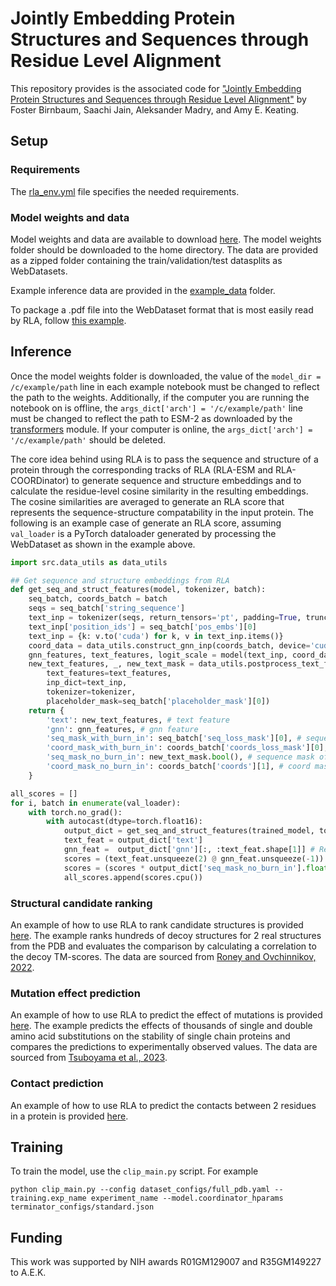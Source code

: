 # Jointly Embedding Protein Structures and Sequences through Residue Level Alignment

This repository provides is the associated code for ["Jointly Embedding Protein Structures and Sequences through Residue Level Alignment"](https://www.mlsb.io/papers_2023/Jointly_Embedding_Protein_Structures_and_Sequences_through_Residue_Level_Alignment.pdf) by Foster Birnbaum, Saachi Jain, Aleksander Madry, and Amy E. Keating.

## Setup 

### Requirements
The [rla_env.yml](rla_env.yml) file specifies the needed requirements.

### Model weights and data

Model weights and data are available to download [here](https://www.dropbox.com/scl/fo/97tmmxudd9yftv5p4fywm/h?rlkey=7ezbmiorplryxmy42gjuojz34&dl=0). The model weights folder should be downloaded to the home directory. The data are provided as a zipped folder containing the train/validation/test datasplits as WebDatasets.

Example inference data are provided in the [example_data](example_data) folder. 

To package a .pdf file into the WebDataset format that is most easily read by RLA, follow [this example](example_notebooks/example_data.ipynb).

## Inference

Once the model weights folder is downloaded, the value of the `model_dir = /c/example/path` line in each example notebook must be changed to reflect the path to the weights. Additionally, if the computer you are running the notebook on is offline, the `args_dict['arch'] = '/c/example/path'` line must be changed to reflect the path to ESM-2 as downloaded by the [transformers](https://huggingface.co/docs/transformers/index) module. If your computer is online, the `args_dict['arch'] = '/c/example/path'` should be deleted.

The core idea behind using RLA is to pass the sequence and structure of a protein through the corresponding tracks of RLA (RLA-ESM and RLA-COORDinator) to generate sequence and structure embeddings and to calculate the residue-level cosine similarity in the resulting embeddings. The cosine similarities are averaged to generate an RLA score that represents the sequence-structure compatability in the input protein. The following is an example case of generate an RLA score, assuming `val_loader` is a PyTorch dataloader generated by processing the WebDataset as shown in the example above.

```python
import src.data_utils as data_utils

## Get sequence and structure embeddings from RLA
def get_seq_and_struct_features(model, tokenizer, batch):
    seq_batch, coords_batch = batch
    seqs = seq_batch['string_sequence']
    text_inp = tokenizer(seqs, return_tensors='pt', padding=True, truncation=True, max_length=1024+2)
    text_inp['position_ids'] = seq_batch['pos_embs'][0]
    text_inp = {k: v.to('cuda') for k, v in text_inp.items()}
    coord_data = data_utils.construct_gnn_inp(coords_batch, device='cuda', half_precision=True)
    gnn_features, text_features, logit_scale = model(text_inp, coord_data) # Get features
    new_text_features, _, new_text_mask = data_utils.postprocess_text_features(
        text_features=text_features, 
        inp_dict=text_inp, 
        tokenizer=tokenizer, 
        placeholder_mask=seq_batch['placeholder_mask'][0])
    return {
        'text': new_text_features, # text feature
        'gnn': gnn_features, # gnn feature
        'seq_mask_with_burn_in': seq_batch['seq_loss_mask'][0], # sequence mask of what's supervised
        'coord_mask_with_burn_in': coords_batch['coords_loss_mask'][0], # coord mask of what's supervised
        'seq_mask_no_burn_in': new_text_mask.bool(), # sequence mask of what's valid (e.g., not padded)
        'coord_mask_no_burn_in': coords_batch['coords'][1], # coord mask of what's valid
    }

all_scores = []
for i, batch in enumerate(val_loader):
    with torch.no_grad():
        with autocast(dtype=torch.float16):
            output_dict = get_seq_and_struct_features(trained_model, tokenizer, batch)
            text_feat = output_dict['text']
            gnn_feat =  output_dict['gnn'][:, :text_feat.shape[1]] # Remove tail padding
            scores = (text_feat.unsqueeze(2) @ gnn_feat.unsqueeze(-1)).squeeze(-1).squeeze(-1)
            scores = (scores * output_dict['seq_mask_no_burn_in'].float()).sum(1)/output_dict['seq_mask_no_burn_in'].sum(1) # Calculate RLA score
            all_scores.append(scores.cpu())
```


### Structural candidate ranking

An example of how to use RLA to rank candidate structures is provided [here](example_notebooks/example_decoy.ipynb). The example ranks hundreds of decoy structures for 2 real structures from the PDB and evaluates the comparison by calculating a correlation to the decoy TM-scores. The data are sourced from [Roney and Ovchinnikov, 2022](https://journals.aps.org/prl/abstract/10.1103/PhysRevLett.129.238101).

### Mutation effect prediction

An example of how to use RLA to predict the effect of mutations is provided [here](example_notebooks/example_mutation.ipynb). The example predicts the effects of thousands of single and double amino acid substitutions on the stability of single chain proteins and compares the predictions to experimentally observed values. The data are sourced from [Tsuboyama et al., 2023](https://www.nature.com/articles/s41586-023-06328-6).

### Contact prediction

An example of how to use RLA to predict the contacts between 2 residues in a protein is provided [here](example_notebooks/example_contact.ipynb).

## Training

To train the model, use the `clip_main.py` script. For example

```
python clip_main.py --config dataset_configs/full_pdb.yaml --training.exp_name experiment_name --model.coordinator_hparams terminator_configs/standard.json 
```

## Funding

This work was supported by NIH awards R01GM129007 and R35GM149227 to A.E.K.
